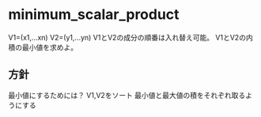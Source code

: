 # minimum_scalar_product
V1=(x1,...xn)
V2=(y1,...yn)
V1とV2の成分の順番は入れ替え可能。
V1とV2の内積の最小値を求めよ。

## 方針
最小値にするためには？
V1,V2をソート
最小値と最大値の積をそれぞれ取るようにする


